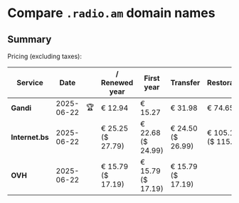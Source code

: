# Compare `.radio.am` domain names

## Summary

Pricing (excluding taxes):

| Service | Date |  | / Renewed year | First year | Transfer | Restoration |
|--|--|--|--|--|--|--|
| **Gandi** | 2025-06-22 | 🏆 | € 12.94 | € 15.27 | € 31.98 | € 74.65 |
| **Internet.bs** | 2025-06-22 |  | € 25.25<br>($ 27.79) | € 22.68<br>($ 24.99) | € 24.50<br>($ 26.99) | € 105.15<br>($ 115.79) |
| **OVH** | 2025-06-22 |  | € 15.79<br>($ 17.19) | € 15.79<br>($ 17.19) | € 15.79<br>($ 17.19) |  |
